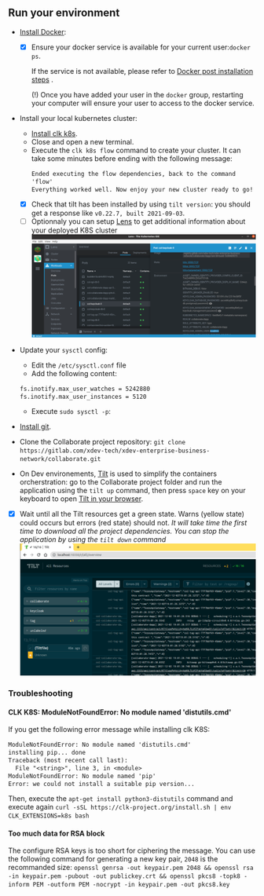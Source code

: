 ## Run your environment

- [Install Docker](https://docs.docker.com/engine/install/#server):
    - [x] Ensure your docker service is available for your current user:`docker ps`.

      If the service is not available, please refer
      to [Docker post installation steps](https://docs.docker.com/engine/install/linux-postinstall/#manage-docker-as-a-non-root-user)
      .

      (!) Once you have added your user in the `docker` group, restarting your computer will ensure
      your user to access to the docker service.

- Install your local kubernetes cluster:
    - [Install clk k8s](https://github.com/click-project/clk_recipe_k8s).
    - Close and open a new terminal.
    - Execute the `clk k8s flow` command to create your cluster. It can take some minutes before
      ending with the following message:
      ```
      Ended executing the flow dependencies, back to the command 'flow'
      Everything worked well. Now enjoy your new cluster ready to go!
      ```
    - [x] Check that tilt has been installed by using `tilt version`: you should get a response
      like `v0.22.7, built 2021-09-03`.
    - [ ] Optionnaly you can setup [Lens](https://k8slens.dev/) to get additional information about
      your deployed K8S cluster
      ![Lens preview](images/lens.png)
- Update your `sysctl` config:
    - Edit the `/etc/sysctl.conf` file
    - Add the following content:
    ```
    fs.inotify.max_user_watches = 5242880
    fs.inotify.max_user_instances = 5120
    ```
    - Execute `sudo sysctl -p`:
- [Install git](https://git-scm.com/downloads).

- Clone the Collaborate project
  repository: `git clone https://gitlab.com/xdev-tech/xdev-enterprise-business-network/collaborate.git`

- On Dev environements, [Tilt](https://docs.tilt.dev/) is used to simplify the containers
  orcherstration: go to the Collaborate project folder and run the application using the `tilt up`
  command, then press `space` key on your keyboard to
  open [Tilt in your browser](http://localhost:10350/r/(all)/overview).
- [x] Wait until all the Tilt resources get a green state. Warns (yellow state) could occurs but
  errors (red state) should not.
  _It will take time the first time to download all the project dependencies. You can stop the
  application by using the `tilt down` command_
  ![Tilt preview](images/tilt.png)

### Troubleshooting

#### CLK K8S: ModuleNotFoundError: No module named 'distutils.cmd'

If you get the following error message while installing clk K8S:

```
ModuleNotFoundError: No module named 'distutils.cmd'
installing pip... done
Traceback (most recent call last):
  File "<string>", line 3, in <module>
ModuleNotFoundError: No module named 'pip'
Error: we could not install a suitable pip version...
```

Then, execute the `apt-get install python3-distutils` command and execute
again `curl -sSL https://clk-project.org/install.sh | env CLK_EXTENSIONS=k8s bash`

#### Too much data for RSA block
The configure RSA keys is too short for ciphering the message.
You can use the following command for generating a new key pair, `2048` is the recommanded size:
`openssl genrsa -out keypair.pem 2048 && openssl rsa -in keypair.pem -pubout -out publickey.crt && openssl pkcs8 -topk8 -inform PEM -outform PEM -nocrypt -in keypair.pem -out pkcs8.key`